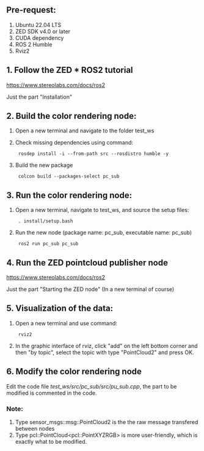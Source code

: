 ## Pre-request:
<ol>
    <li>Ubuntu 22.04 LTS</li>
    <li>ZED SDK v4.0 or later</li>
    <li>CUDA dependency</li>
    <li>ROS 2 Humble</li>
    <li>Rviz2</li>
</ol>


## 1. Follow the ZED * ROS2 tutorial 
https://www.stereolabs.com/docs/ros2

Just the part "Installation"

## 2. Build the color rendering node:
1. Open a new terminal and navigate to the folder test_ws 
2. Check missing dependencies using command:
    
        rosdep install -i --from-path src --rosdistro humble -y

3. Build the new package

        colcon build --packages-select pc_sub 


## 3. Run the color rendering node:
1. Open a new terminal, navigate to test_ws, and source the setup files:

        . install/setup.bash

2. Run the new node (package name: pc_sub, executable name: pc_sub)

        ros2 run pc_sub pc_sub


## 4. Run the ZED pointcloud publisher node
https://www.stereolabs.com/docs/ros2

Just the part "Starting the ZED node" (In a new terminal of course)

## 5. Visualization of the data:
1. Open a new terminal and use command:

        rviz2

2. In the graphic interface of rviz, click "add" on the left bottom corner and then "by topic", select the topic with type "PointCloud2" and press OK.

## 6. Modify the color rendering node

Edit the code file *test_ws/src/pc_sub/src/pu_sub.cpp*, the part to be modified is commented in the code. 

### Note: 
1. Type sensor_msgs::msg::PointCloud2 is the the raw message transfered between nodes
2. Type pcl::PointCloud\<pcl::PointXYZRGB\> is more user-friendly, which is exactly what to be modified. 


